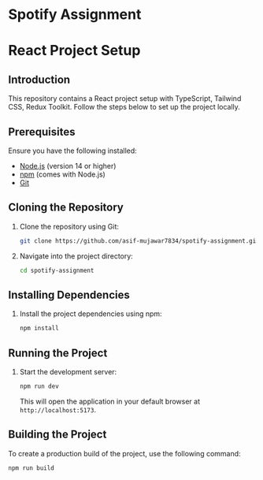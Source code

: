 # Spotify Assignment

# React Project Setup

## Introduction

This repository contains a React project setup with TypeScript, Tailwind CSS, Redux Toolkit. Follow the steps below to set up the project locally.

## Prerequisites

Ensure you have the following installed:

- [Node.js](https://nodejs.org/) (version 14 or higher)
- [npm](https://www.npmjs.com/get-npm) (comes with Node.js)
- [Git](https://git-scm.com/)

## Cloning the Repository

1. Clone the repository using Git:

   ```bash
   git clone https://github.com/asif-mujawar7834/spotify-assignment.git
   ```

2. Navigate into the project directory:

   ```bash
   cd spotify-assignment
   ```

## Installing Dependencies

1. Install the project dependencies using npm:

   ```bash
   npm install
   ```

## Running the Project

1. Start the development server:

   ```bash
   npm run dev
   ```

   This will open the application in your default browser at `http://localhost:5173`.

## Building the Project

To create a production build of the project, use the following command:

```bash
npm run build
```
